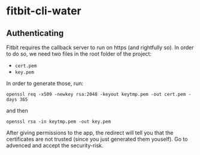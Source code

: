 # fitbit-cli-water

## Authenticating

Fitbit requires the callback server to run on https (and rightfully so). In order to do so, we need two files in the
root folder of the project:

- `cert.pem`
- `key.pem`

In order to generate those, run:

```shell
openssl req -x509 -newkey rsa:2048 -keyout keytmp.pem -out cert.pem -days 365
```

and then

```shell
openssl rsa -in keytmp.pem -out key.pem
```

After giving permissions to the app, the redirect will tell you that the certificates are not trusted (since you just
generated them youself). Go to advenced and accept the security-risk.
